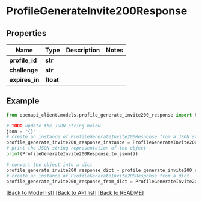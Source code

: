 # ProfileGenerateInvite200Response


## Properties

Name | Type | Description | Notes
------------ | ------------- | ------------- | -------------
**profile_id** | **str** |  | 
**challenge** | **str** |  | 
**expires_in** | **float** |  | 

## Example

```python
from openapi_client.models.profile_generate_invite200_response import ProfileGenerateInvite200Response

# TODO update the JSON string below
json = "{}"
# create an instance of ProfileGenerateInvite200Response from a JSON string
profile_generate_invite200_response_instance = ProfileGenerateInvite200Response.from_json(json)
# print the JSON string representation of the object
print(ProfileGenerateInvite200Response.to_json())

# convert the object into a dict
profile_generate_invite200_response_dict = profile_generate_invite200_response_instance.to_dict()
# create an instance of ProfileGenerateInvite200Response from a dict
profile_generate_invite200_response_from_dict = ProfileGenerateInvite200Response.from_dict(profile_generate_invite200_response_dict)
```
[[Back to Model list]](../README.md#documentation-for-models) [[Back to API list]](../README.md#documentation-for-api-endpoints) [[Back to README]](../README.md)


